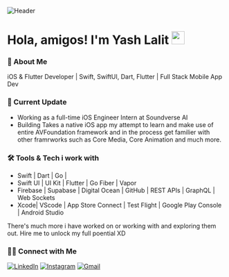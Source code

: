 ![Header](https://user-images.githubusercontent.com/78479679/145237481-0eca7250-9e4c-475c-a6b1-245b0b709361.png  "Header")

# Hola, amigos! I'm Yash Lalit <img src="https://raw.githubusercontent.com/MartinHeinz/MartinHeinz/master/wave.gif" width="30px">

<h3> 🙋 About Me </h3>
iOS & Flutter Developer | Swift, SwiftUI, Dart, Flutter | Full Stack Mobile App Dev

<h3>🚧 Current Update</h3>

- Working as a full-time iOS Engineer Intern at Soundverse AI 
- Building Takes a native iOS app my attempt to learn and make use of entire AVFoundation framework and in the process get familier with other framrworks such as Core Media, Core Animation and much more.

<h3>🛠 Tools & Tech i work with</h3>

- Swift | Dart | Go |
- Swift UI | UI Kit | Flutter | Go Fiber | Vapor 
- Firebase | Supabase | Digital Ocean | GitHub | REST APIs | GraphQL | Web Sockets
- Xcode| VScode | App Store Connect | Test Flight | Google Play Console | Android Studio

There's much more i have worked on or working with and exploring them out. Hire me to unlock my full poential XD

<h3> 🤝🏻 Connect with Me </h3> 

<p>
<a href="https://www.linkedin.com/in/yash-lalit-0a6a6320b/"><img alt="LinkedIn" src="https://img.shields.io/badge/LinkedIn-Yash%20Lalit-blue?style=flat-square&logo=linkedin"></a>
<a href="https://www.instagram.com/yashlalit.24/"><img alt="Instagram" src="https://img.shields.io/badge/Instagram-Yash%20Lalit-blue?style=flat-square&logo=instagram"></a>
<a href="mailto:yashlalit.23@gmail.com"><img alt="Gmail" src="https://img.shields.io/badge/Gmail-Yash%20Lalit-blue?style=flat-square&logo=Gmail"></a>
</p>
